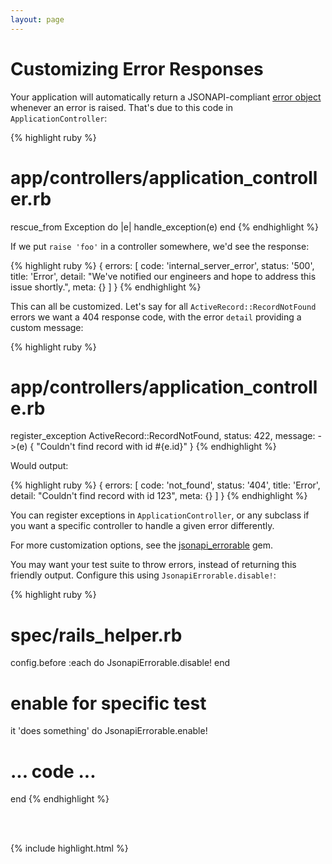 ```yaml
---
layout: page
---
```


Customizing Error Responses
==========

Your application will automatically return a JSONAPI-compliant [error
object](http://jsonapi.org/format/#errors) whenever an error is raised.
That's due to this code in `ApplicationController`:

{% highlight ruby %}
# app/controllers/application_controller.rb
rescue_from Exception do |e|
  handle_exception(e)
end
{% endhighlight %}

If we put `raise 'foo'` in a controller somewhere, we'd see the
response:

{% highlight ruby %}
{
  errors: [
    code: 'internal_server_error',
    status: '500',
    title: 'Error',
    detail: "We've notified our engineers and hope to address this issue shortly.",
    meta: {}
  ]
}
{% endhighlight %}

This can all be customized. Let's say for all
`ActiveRecord::RecordNotFound` errors we want a 404 response code, with
the error `detail` providing a custom message:

{% highlight ruby %}
# app/controllers/application_controlle.rb
register_exception ActiveRecord::RecordNotFound,
  status: 422,
  message: ->(e) { "Couldn't find record with id #{e.id}" }
{% endhighlight %}

Would output:

{% highlight ruby %}
{
  errors: [
    code: 'not_found',
    status: '404',
    title: 'Error',
    detail: "Couldn't find record with id 123",
    meta: {}
  ]
}
{% endhighlight %}

You can register exceptions in `ApplicationController`, or any subclass
if you want a specific controller to handle a given error differently.

For more customization options, see the [jsonapi_errorable](https://github.com/jsonapi-suite/jsonapi_errorable) gem.

You may want your test suite to throw errors, instead of returning
this friendly output. Configure this using `JsonapiErrorable.disable!`:

{% highlight ruby %}
# spec/rails_helper.rb
config.before :each do
  JsonapiErrorable.disable!
end

# enable for specific test
it 'does something' do
  JsonapiErrorable.enable!
  # ... code ...
end
{% endhighlight %}

<br />
<br />

{% include highlight.html %}
